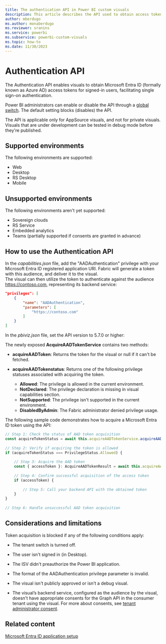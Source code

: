 ```yaml
---
title: The authentication API in Power BI custom visuals
description: This article describes the API used to obtain access tokens for single sign-on (SSO) users.
author: mberdugo
ms.author: monaberdugo
ms.reviewer: sranins
ms.service: powerbi
ms.subservice: powerbi-custom-visuals
ms.topic: how-to
ms.date: 11/30/2023
---
```


# Authentication API

The Authentication API enables visuals to obtain Microsoft Entra ID (formally known as Azure AD) access tokens for signed-in users, facilitating single sign-on authentication.

Power BI administrators can enable or disable the API through a [global switch](/fabric/admin/organizational-visuals). The default setting blocks (disables) the API.

The API is applicable only for AppSource visuals, and not for private visuals. Visuals that are under development can be tested in debug mode before they're published.

## Supported environments

The following environments are supported:

* Web
* Desktop
* RS Desktop
* Mobile

## Unsupported environments

The following environments aren't yet supported:

* Sovereign clouds
* RS Service
* Embedded analytics
* Teams (partially supported if consents are granted in advance)

## How to use the Authentication API

In the *capabilities.json* file, add the "AADAuthentication" privilege with your Microsoft Entra ID registered application URI. Fabric will generate a token with this audience, and deliver it to the visual.  
The visual can then utilize the token to authenticate against the audience https://contoso.com, representing its backend service:

```json
"privileges": [
    {
        "name": "AADAuthentication",
        "parameters": [
            "https://contoso.com"
        ]
    }
]
```

In the *pbiviz.json* file, set the API version to 5.7.0 or higher:

The newly exposed **AcquireAADTokenService** contains two methods:

* **acquireAADToken**: Returns the token for the visual or null if it can't be fetched.
* **acquireAADTokenstatus**: Returns one of the following privilege statuses associated with acquiring the token.

  * **Allowed**: The privilege is allowed in the current environment.
  * **NotDeclared**: The privilege declaration is missing in visual capabilities section.
  * **NotSupported**: The privilege isn't supported in the current environment.
  * **DisabledByAdmin**: The Fabric administrator denied privilege usage.

The following sample code demonstrates how to acquire a Microsoft Entra ID token using the API:

```typescript
// Step 1: Check the status of AAD token acquisition
const acquireTokenStatus = await this.acquireAADTokenService.acquireAADTokenstatus();
 
// Step 2: Verify if acquiring the token is allowed
if (acquireTokenStatus === PrivilegeStatus.Allowed) {
 
    // Step 3: Acquire the AAD token
    const { accessToken }: AcquireAADTokenResult = await this.acquireAADTokenService.acquireAADToken();
 
    // Step 4: Confirm successful acquisition of the access token
    if (accessToken) {
 
        // Step 5: Call your backend API with the obtained token
    }
}
 
// Step 6: Handle unsuccessful AAD token acquisition
```

## Considerations and limitations

Token acquisition is blocked if any of the following conditions apply:​

* The tenant switch is turned off.

* The user isn't signed in (in Desktop).

* The ISV didn't preauthorize the Power BI application.

* The format of the AADAuthentication privilege parameter is invalid.

* The visual isn't publicly approved or isn't a debug visual.

* The visual’s backend service, configured as the audience by the visual, doesn't have appropriate consents for the Graph API in the consumer tenant using the visual. For more about consents, see [tenant administrator consent](entra-id-authentication.md#consenting-the-isv-app).

## Related content

[Microsoft Entra ID application setup](./entra-id-authentication.md)
